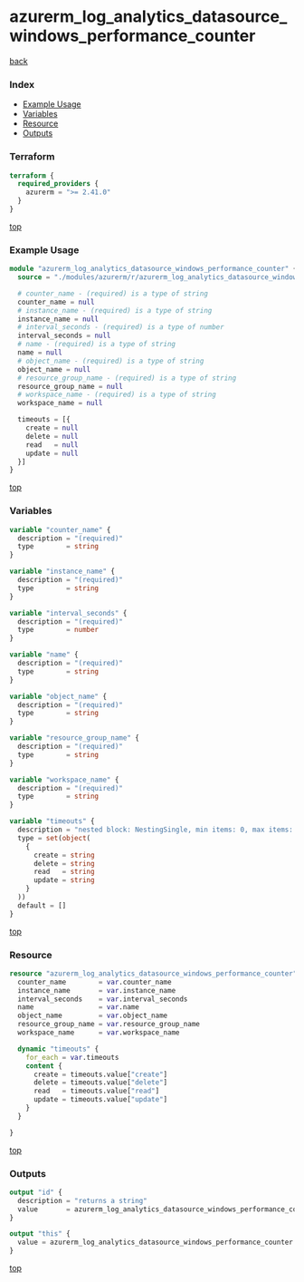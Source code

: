 # azurerm_log_analytics_datasource_windows_performance_counter

[back](../azurerm.md)

### Index

- [Example Usage](#example-usage)
- [Variables](#variables)
- [Resource](#resource)
- [Outputs](#outputs)

### Terraform

```terraform
terraform {
  required_providers {
    azurerm = ">= 2.41.0"
  }
}
```

[top](#index)

### Example Usage

```terraform
module "azurerm_log_analytics_datasource_windows_performance_counter" {
  source = "./modules/azurerm/r/azurerm_log_analytics_datasource_windows_performance_counter"

  # counter_name - (required) is a type of string
  counter_name = null
  # instance_name - (required) is a type of string
  instance_name = null
  # interval_seconds - (required) is a type of number
  interval_seconds = null
  # name - (required) is a type of string
  name = null
  # object_name - (required) is a type of string
  object_name = null
  # resource_group_name - (required) is a type of string
  resource_group_name = null
  # workspace_name - (required) is a type of string
  workspace_name = null

  timeouts = [{
    create = null
    delete = null
    read   = null
    update = null
  }]
}
```

[top](#index)

### Variables

```terraform
variable "counter_name" {
  description = "(required)"
  type        = string
}

variable "instance_name" {
  description = "(required)"
  type        = string
}

variable "interval_seconds" {
  description = "(required)"
  type        = number
}

variable "name" {
  description = "(required)"
  type        = string
}

variable "object_name" {
  description = "(required)"
  type        = string
}

variable "resource_group_name" {
  description = "(required)"
  type        = string
}

variable "workspace_name" {
  description = "(required)"
  type        = string
}

variable "timeouts" {
  description = "nested block: NestingSingle, min items: 0, max items: 0"
  type = set(object(
    {
      create = string
      delete = string
      read   = string
      update = string
    }
  ))
  default = []
}
```

[top](#index)

### Resource

```terraform
resource "azurerm_log_analytics_datasource_windows_performance_counter" "this" {
  counter_name        = var.counter_name
  instance_name       = var.instance_name
  interval_seconds    = var.interval_seconds
  name                = var.name
  object_name         = var.object_name
  resource_group_name = var.resource_group_name
  workspace_name      = var.workspace_name

  dynamic "timeouts" {
    for_each = var.timeouts
    content {
      create = timeouts.value["create"]
      delete = timeouts.value["delete"]
      read   = timeouts.value["read"]
      update = timeouts.value["update"]
    }
  }

}
```

[top](#index)

### Outputs

```terraform
output "id" {
  description = "returns a string"
  value       = azurerm_log_analytics_datasource_windows_performance_counter.this.id
}

output "this" {
  value = azurerm_log_analytics_datasource_windows_performance_counter.this
}
```

[top](#index)